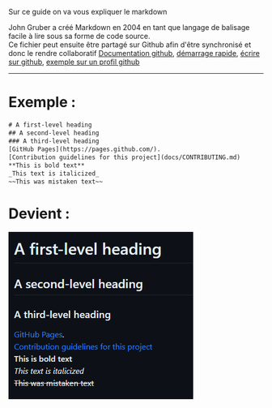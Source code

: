 Sur ce guide on va vous expliquer le markdown

John Gruber a créé Markdown en 2004 en tant que langage de balisage facile à lire sous sa forme de code source.  
Ce fichier peut ensuite être partagé sur Github afin d'être synchronisé et donc le rendre collaboratif
[Documentation github](https://docs.github.com/fr/get-started/writing-on-github/getting-started-with-writing-and-formatting-on-github/basic-writing-and-formatting-syntax), [démarrage rapide](https://docs.github.com/en/get-started/writing-on-github/getting-started-with-writing-and-formatting-on-github/quickstart-for-writing-on-github), [écrire sur github](https://docs.github.com/fr/get-started/writing-on-github), [exemple sur un profil github](https://docs.github.com/en/account-and-profile/setting-up-and-managing-your-github-profile/customizing-your-profile/managing-your-profile-readme)

---

# Exemple : 
```
# A first-level heading
## A second-level heading
### A third-level heading
[GitHub Pages](https://pages.github.com/).
[Contribution guidelines for this project](docs/CONTRIBUTING.md)
**This is bold text**
_This text is italicized_
~~This was mistaken text~~
```
# Devient :
![](https://github.com/GHub-fr/.github/blob/main/note/Github/Markdown/exemple.png)

